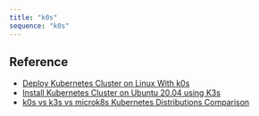 ```yaml
---
title: "k0s"
sequence: "k0s"
---
```



## Reference

- [Deploy Kubernetes Cluster on Linux With k0s](https://computingforgeeks.com/deploy-kubernetes-cluster-on-linux-with-k0s/)
- [Install Kubernetes Cluster on Ubuntu 20.04 using K3s](https://computingforgeeks.com/install-kubernetes-on-ubuntu-using-k3s/)
- [k0s vs k3s vs microk8s Kubernetes Distributions Comparison](https://computingforgeeks.com/k0s-vs-k3s-vs-microk8s-kubernetes-distributions-comparison/)
